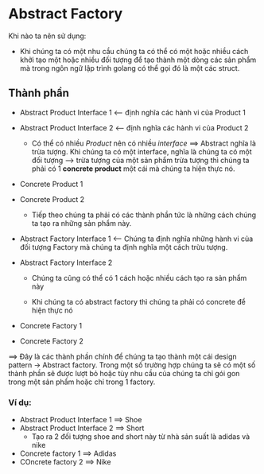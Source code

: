 # Abstract Factory
Khi nào ta nên sử dụng:
- Khi chúng ta có một nhu cầu chúng ta có thể có một hoặc nhiều cách khởi tạo một hoặc nhiều đối tượng để tạo thành một dòng các sản phẩm mà trong ngôn ngữ lập trình golang có thể gọi đó là một các struct.
## Thành phần
- Abstract Product Interface 1 <-- định nghĩa các hành vi của Product 1
- Abstract Product Interface 2 <-- định nghĩa các hành vi của Product 2

    * Có thể có nhiều <i>Product</i> nên có nhiều <i>interface</i>
==> Abstract nghĩa là trừa tượng. Khi chúng ta có một interface, nghĩa là chúng ta có một đối tượng --> trừa tượng của một sản phẩm trừa tượng thì chúng ta phải có 1 <b>concrete product</b> một cái mà chúng ta hiện thực nó.

- Concrete Product 1
- Concrete Product 2

    * Tiếp theo chúng ta phải có các thành phần tức là những cách chúng ta tạo ra những sản phẩm này.

- Abstract Factory Interface 1 <-- Chúng ta định nghĩa những hành vi của đối tượng Factory mà chúng ta định nghĩa một cách trừu tượng.
- Abstract Factory Interface 2
    * Chúng ta cũng có thể có 1 cách hoặc nhiều cách tạo ra sản phẩm này

    * Khi chúng ta có abstract factory thì chúng ta phải có concrete để hiện thực nó

- Concrete Factory 1
- Concrete Factory 2

==> Đây là các thành phần chính để chúng ta tạo thành một cái design pattern -> Abstract factory. Trong một số trường hợp chúng ta sẽ có một số thành phần sẽ được lượt bỏ hoặc tùy nhu cầu của chúng ta chỉ gói gon trong một sản phẩm hoặc chỉ trong 1 factory.

### Ví dụ:
- Abstract Product Interface 1 ==> Shoe
- Abstract Product Interface 2 ==> Short 
    * Tạo ra 2 đối tượng shoe and short này từ nhà sản suất là adidas và nike
- Concrete factory 1 ==> Adidas
- COncrete factory 2 ==> Nike